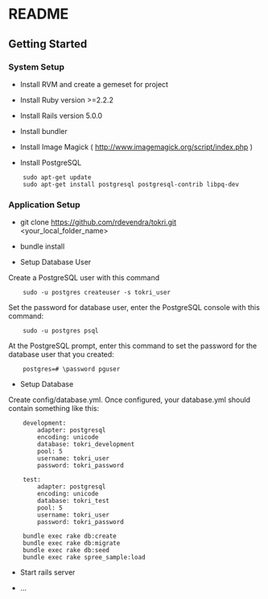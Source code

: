 # README

Getting Started
------------------

### System Setup

* Install RVM and create a gemeset for project

* Install Ruby version >=2.2.2

* Install Rails version 5.0.0

* Install bundler

* Install Image Magick ( http://www.imagemagick.org/script/index.php )

* Install PostgreSQL
```shell
    sudo apt-get update
    sudo apt-get install postgresql postgresql-contrib libpq-dev
```

### Application Setup

* git clone https://github.com/rdevendra/tokri.git <your_local_folder_name> 

* bundle install

* Setup Database User

Create a PostgreSQL user with this command
```shell
    sudo -u postgres createuser -s tokri_user
```

Set the password for database user, enter the PostgreSQL console with this command:
```shell    
    sudo -u postgres psql
```

At the PostgreSQL prompt, enter this command to set the password for the database user that you created:
```shell
    postgres=# \password pguser
```
 
    
* Setup Database 

Create config/database.yml. Once configured, your database.yml should contain something like this:
```shell
    development:
        adapter: postgresql
        encoding: unicode
        database: tokri_development
        pool: 5
        username: tokri_user
        password: tokri_password

    test:
        adapter: postgresql
        encoding: unicode
        database: tokri_test
        pool: 5
        username: tokri_user
        password: tokri_password
```

```shell
    bundle exec rake db:create
    bundle exec rake db:migrate
    bundle exec rake db:seed
    bundle exec rake spree_sample:load
```    

* Start rails server

* ...

